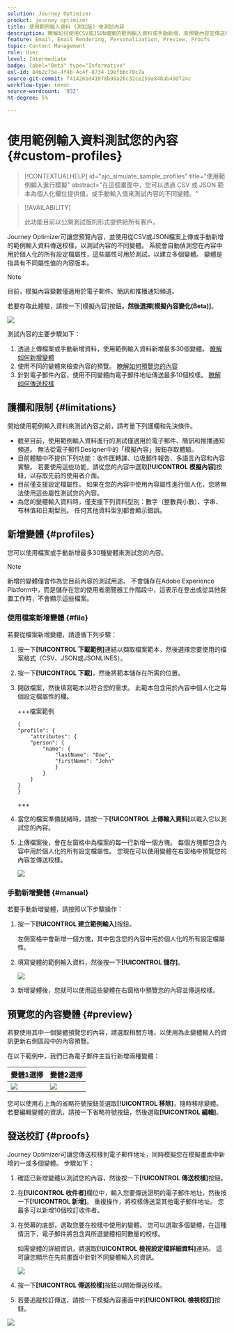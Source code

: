 ```yaml
---
solution: Journey Optimizer
product: journey optimizer
title: 使用範例輸入資料 (測試版) 來測試內容
description: 瞭解如何使用CSV或JSON檔案的範例輸入資料或手動新增，來預覽內容並傳送電子郵件校樣。
feature: Email, Email Rendering, Personalization, Preview, Proofs
topic: Content Management
role: User
level: Intermediate
badge: label="Beta" type="Informative"
exl-id: 8462c75e-4f4b-4c4f-8734-19efbbc70c7a
source-git-commit: f41426bd41078b98a26c32ce259a848ab49d724c
workflow-type: tm+mt
source-wordcount: '932'
ht-degree: 5%

---
```


# 使用範例輸入資料測試您的內容{#custom-profiles}

>[!CONTEXTUALHELP]
>id="ajo_simulate_sample_profiles"
>title="使用範例輸入進行模擬"
>abstract="在這個畫面中，您可以透過 CSV 或 JSON 範本為個人化欄位提供值，或手動輸入值來測試內容的不同變體。"

>[!AVAILABILITY]
>
>此功能目前以公開測試版的形式提供給所有客戶。

Journey Optimizer可讓您預覽內容，並使用從CSV或JSON檔案上傳或手動新增的範例輸入資料傳送校樣，以測試內容的不同變體。 系統會自動偵測您在內容中用於個人化的所有設定檔屬性，這些屬性可用於測試，以建立多個變體。 變體是指具有不同屬性值的內容版本。

>[!NOTE]
>
>目前，模擬內容變數僅適用於電子郵件、簡訊和推播通知頻道。

若要存取此體驗，請按一下[模擬內容]按鈕&#x200B;**，然後選擇[模擬內容變化(Beta)]**。**&#x200B;**

![](assets/simulate-sample.png)

測試內容的主要步驟如下：

1. 透過上傳檔案或手動新增資料，使用範例輸入資料新增最多30個變體。 [瞭解如何新增變體](#profiles)
1. 使用不同的變體來檢查內容的預覽。 [瞭解如何預覽您的內容](#preview)
1. 針對電子郵件內容，使用不同變體向電子郵件地址傳送最多10個校樣。 [瞭解如何傳送校樣](#proofs)


## 護欄和限制 {#limitations}

開始使用範例輸入資料來測試內容之前，請考量下列護欄和先決條件。

* 截至目前，使用範例輸入資料進行的測試僅適用於電子郵件、簡訊和推播通知頻道。 無法從電子郵件Designer中的「模擬內容」按鈕存取體驗。
* 目前體驗中不提供下列功能：收件匣轉譯、垃圾郵件報告、多語言內容和內容實驗。 若要使用這些功能，請從您的內容中選取&#x200B;**[!UICONTROL 模擬內容]**&#x200B;按鈕，以存取先前的使用者介面。
* 目前僅支援設定檔屬性。 如果在您的內容中使用內容屬性進行個人化，您將無法使用這些屬性測試您的內容。
* 為您的變體輸入資料時，僅支援下列資料型別：數字（整數與小數）、字串、布林值和日期型別。 任何其他資料型別都會顯示錯誤。

## 新增變體 {#profiles}

您可以使用檔案或手動新增最多30種變體來測試您的內容。

>[!NOTE]
>
>新增的變體僅會作為您目前內容的測試用途。 不會儲存在Adobe Experience Platform中，而是儲存在您的使用者瀏覽器工作階段中，這表示在登出或從其他裝置工作時，不會顯示這些檔案。

### 使用檔案新增變體 {#file}

若要從檔案新增變體，請遵循下列步驟：

1. 按一下&#x200B;**[!UICONTROL 下載範例]**&#x200B;連結以擷取檔案範本，然後選擇您要使用的檔案格式（CSV、JSON或JSONLINES）。
1. 按一下&#x200B;**[!UICONTROL 下載]**，然後將範本儲存在所需的位置。
1. 開啟檔案，然後填寫範本以符合您的需求。 此範本包含用於內容中個人化之每個設定檔屬性的欄。

   +++檔案範例

   ```
   {
   "profile": {
       "attributes": {
       "person": {
           "name": {
               "lastName": "Doe",
               "firstName": "John"
               }
           }
       }
   }
   }
   ```

   +++

1. 當您的檔案準備就緒時，請按一下&#x200B;**[!UICONTROL 上傳輸入資料]**&#x200B;以載入它以測試您的內容。
1. 上傳檔案後，會在左窗格中為檔案的每一行新增一個方塊。 每個方塊都包含內容中用於個人化的所有設定檔屬性。 您現在可以使用變體在右窗格中預覽您的內容並傳送校樣。

   ![](assets/simulate-custom-variants.png)

### 手動新增變體 {#manual}

若要手動新增變體，請按照以下步驟操作：

1. 按一下&#x200B;**[!UICONTROL 建立範例輸入]**&#x200B;按鈕。

   左側窗格中會新增一個方塊，其中包含您的內容中用於個人化的所有設定檔屬性。

1. 填寫變體的範例輸入資料，然後按一下&#x200B;**[!UICONTROL 儲存]**。

   ![](assets/simulate-custom-add.png)

1. 新增變體後，您就可以使用這些變體在右窗格中預覽您的內容並傳送校樣。

## 預覽您的內容變體 {#preview}

若要使用其中一個變體預覽您的內容，請選取相關方塊，以使用為此變體輸入的資訊更新右側區段中的內容預覽。

在以下範例中，我們已為電子郵件主旨行新增兩種變體：

| 變體1選擇 | 變體2選擇 |
|----------|-------------|
| ![](assets/simulate-custom-boxes.png) | ![](assets/simulate-custom-boxes2.png) |

您可以使用右上角的省略符號按鈕並選取&#x200B;**[!UICONTROL 移除]**，隨時移除變體。 若要編輯變體的資訊，請按一下省略符號按鈕，然後選取&#x200B;**[!UICONTROL 編輯]**。

## 發送校訂 {#proofs}

Journey Optimizer可讓您傳送校樣到電子郵件地址，同時模擬您在模擬畫面中新增的一或多個變體。 步驟如下：

1. 確認已新增變體以測試您的內容，然後按一下&#x200B;**[!UICONTROL 傳送校樣]**&#x200B;按鈕。

1. 在&#x200B;**[!UICONTROL 收件者]**&#x200B;欄位中，輸入您要傳送證明的電子郵件地址，然後按一下&#x200B;**[!UICONTROL 新增]**。 重複操作，將校樣傳送至其他電子郵件地址。 您最多可以新增10個校訂收件者。

1. 在熒幕的底部，選取您要在校樣中使用的變體。 您可以選取多個變體，在這種情況下，電子郵件將包含與所選變體相同數量的校樣。

   如需變體的詳細資訊，請選取&#x200B;**[!UICONTROL 檢視設定檔詳細資料]**&#x200B;連結。 這可讓您顯示在先前畫面中針對不同變體輸入的資訊。

   ![](assets/simulate-custom-proofs.png)

1. 按一下&#x200B;**[!UICONTROL 傳送校樣]**&#x200B;按鈕以開始傳送校樣。

1. 若要追蹤校訂傳送，請按一下模擬內容畫面中的&#x200B;**[!UICONTROL 檢視校訂]**&#x200B;按鈕。

![](assets/simulate-custom-sent-proofs.png)
